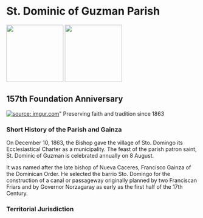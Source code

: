 # St. Dominic of Guzman Parish
<img src="https://scontent.fwnp1-1.fna.fbcdn.net/v/t39.30808-6/276250443_480339136972893_3432377761004847866_n.jpg?_nc_cat=106&ccb=1-7&_nc_sid=efb6e6&_nc_ohc=9zFOochmlKsAX8YiaK4&_nc_ht=scontent.fwnp1-1.fna&oh=00_AfBkNOcZZ6u_K4JgcUWM_jh3k0u9IRRQF-uPxLkMz23Cvg&oe=659C835E" width="150" height="150" /> <img src="https://scontent.fwnp1-1.fna.fbcdn.net/v/t39.30808-6/276250443_480339136972893_3432377761004847866_n.jpg?_nc_cat=106&ccb=1-7&_nc_sid=efb6e6&_nc_ohc=9zFOochmlKsAX8YiaK4&_nc_ht=scontent.fwnp1-1.fna&oh=00_AfBkNOcZZ6u_K4JgcUWM_jh3k0u9IRRQF-uPxLkMz23Cvg&oe=659C835E](https://upload.wikimedia.org/wikipedia/en/8/89/Gainza_Camarines_Sur.png)](https://upload.wikimedia.org/wikipedia/en/8/89/Gainza_Camarines_Sur.png" width="150" height="150" /> 

## 157th Foundation Anniversary

<a href="https://imgur.com/Wel1m65"><img src="https://i.imgur.com/Wel1m65.jpg" title="source: imgur.com" /></a>" 
Preserving faith and tradition since 1863

### Short History of the Parish and Gainza

On December 10, 1863, the Bishop gave the village of Sto. Domingo its Ecclesiastical Charter as a municipality. The feast of the parish patron saint, St. Dominic of Guzman is celebrated annually on 8 August.

It was named after the late bishop of Nueva Caceres, Francisco Gainza of the Dominican Order. He selected the barrio Sto. Domingo for the construction of a canal or passageway originally planned by two Franciscan Friars and by Governor Norzagaray as early as the first half of the 17th Century.

### Territorial Jurisdiction 






